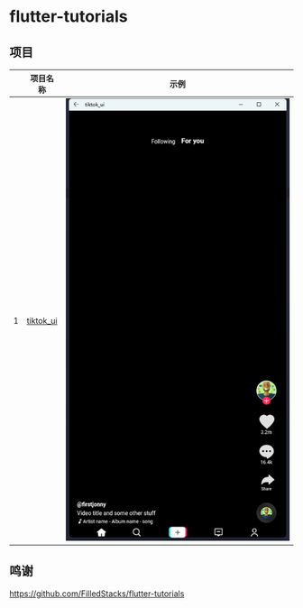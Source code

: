 # flutter-tutorials

## 项目 

|     |             项目名称             |              示例              |
| :-: | :------------------------------: | :----------------------------: |
|  1  | [tiktok_ui](tiktok_ui/README.md) | ![](tiktok_ui/images/main.png) |

## 鸣谢  

https://github.com/FilledStacks/flutter-tutorials